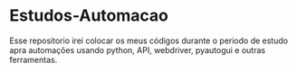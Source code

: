 # Estudos-Automacao
Esse repositorio irei colocar os meus códigos durante o periodo de estudo apra automações usando python, API, webdriver, pyautogui e outras ferramentas.
